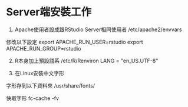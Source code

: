 # Server端安裝工作

1. Apache使用者設成跟RStudio Server相同使用者
/etc/apache2/envvars

修改以下設定
export APACHE_RUN_USER=rstudio
export APACHE_RUN_GROUP=rstudio

2. R本身加上預設語系
/etc/R/Renviron
LANG = "en_US.UTF-8"

3. 在Linux安裝中文字形

字形存到以下資料夾
/usr/share/fonts/

快取字形
fc-cache -fv


